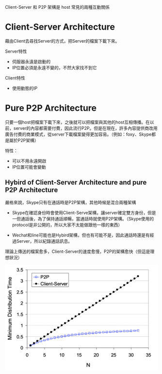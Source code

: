 

Client-Server 和 P2P 架構是 host 常見的兩種互動關係

# Client-Server Architecture

藉由Client去尋找Server的方式，把Server的檔案下載下來。

Server特性
- 伺服器永遠是啟動的
- IP位置必須是永遠不變的，不然大家找不到它

Client特性
- 使用動態的IP


#  Pure P2P Architecture

只要一個host把檔案下載下來，之後就可以把檔案與其他的host互相傳播。在以前，server的內容都需要付費，因此流行P2P。但是在現在，許多內容提供商改用廣告付費的商業模式，從server下載檔案變得更加容易。（例如：foxy、Skype都是屬於P2P架構）

特性：
- 可以不用永遠開啟
- IP位置可能會變動

## Hybird of Client-Server Architecture and pure P2P Architecture

嚴格來說，Skype只有在通話時是P2P架構，其他時候是混合兩種架構

- Skype在確認身份時會使用Client-Serve架構，讓server確定雙方身份，但是一但通話後，為了保持通話順暢，當通話時就使用P2P架構。（Skype使用的protocol是非公開的，所以大家不太能做跟他一樣的東西）

- Wechat和line可能也是Hybird架構，但也有可能不是，因此通話時還是有經過Server，所以紀錄通話訊息。


理論上傳送的檔案愈多，Client-Server的速度愈慢，P2P的架構愈快（但這是理想狀況）

![RelationShip](./圖片/speed.png)

